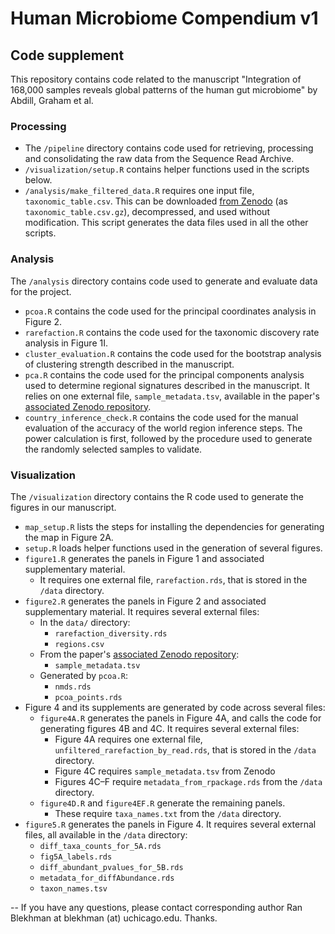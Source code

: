 # Human Microbiome Compendium v1

## Code supplement

This repository contains code related to the manuscript "Integration of 168,000 samples reveals global patterns of the human gut microbiome" by Abdill, Graham et al.

### Processing
* The `/pipeline` directory contains code used for retrieving, processing and consolidating the raw data from the Sequence Read Archive.
* `/visualization/setup.R` contains helper functions used in the scripts below.
* `/analysis/make_filtered_data.R` requires one input file, `taxonomic_table.csv`. This can be downloaded [from Zenodo](https://doi.org/10.5281/zenodo.8186993) (as `taxonomic_table.csv.gz`), decompressed, and used without modification. This script generates the data files used in all the other scripts.

### Analysis
The `/analysis` directory contains code used to generate and evaluate data for the project.
* `pcoa.R` contains the code used for the principal coordinates analysis in Figure 2.
* `rarefaction.R` contains the code used for the taxonomic discovery rate analysis in Figure 1I.
* `cluster_evaluation.R` contains the code used for the bootstrap analysis of clustering strength described in the manuscript.
* `pca.R` contains the code used for the principal components analysis used to determine regional signatures described in the manuscript. It relies on one external file, `sample_metadata.tsv`, available in the paper's [associated Zenodo repository](https://doi.org/10.5281/zenodo.8186993).
* `country_inference_check.R` contains the code used for the manual evaluation of the accuracy of the world region inference steps. The power calculation is first, followed by the procedure used to generate the randomly selected samples to validate.

### Visualization
The `/visualization` directory contains the R code used to generate the figures in our manuscript.

* `map_setup.R` lists the steps for installing the dependencies for generating the map in Figure 2A.
* `setup.R` loads helper functions used in the generation of several figures.
* `figure1.R` generates the panels in Figure 1 and associated supplementary material.
  * It requires one external file, `rarefaction.rds`, that is stored in the `/data` directory.
* `figure2.R` generates the panels in Figure 2 and associated supplementary material. It requires several external files:
  * In the `data/` directory:
      * `rarefaction_diversity.rds`
      * `regions.csv`
  * From the paper's [associated Zenodo repository](https://doi.org/10.5281/zenodo.8186993):
    * `sample_metadata.tsv`
  * Generated by `pcoa.R`:
    * `nmds.rds`
    * `pcoa_points.rds`
* Figure 4 and its supplements are generated by code across several files:
  * `figure4A.R` generates the panels in Figure 4A, and calls the code for generating figures 4B and 4C. It requires several external files:
    * Figure 4A requires one external file, `unfiltered_rarefaction_by_read.rds`, that is stored in the `/data` directory.
    * Figure 4C requires `sample_metadata.tsv` from Zenodo
    * Figures 4C–F require `metadata_from_rpackage.rds` from the `/data` directory.
  * `figure4D.R` and `figure4EF.R` generate the remaining panels.
    * These require `taxa_names.txt` from the `/data` directory.
* `figure5.R` generates the panels in Figure 4. It requires several external files, all available in the `/data` directory:
  * `diff_taxa_counts_for_5A.rds`
  * `fig5A_labels.rds`
  * `diff_abundant_pvalues_for_5B.rds`
  * `metadata_for_diffAbundance.rds`
  * `taxon_names.tsv`

--
If you have any questions, please contact corresponding author Ran Blekhman at blekhman (at) uchicago.edu. Thanks.
